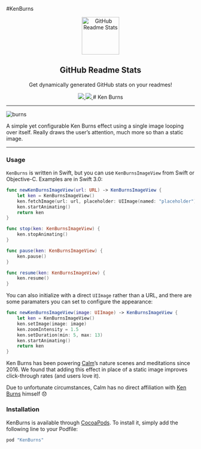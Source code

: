 #KenBurns

<p align="center">
 <img width="100px" src="https://res.cloudinary.com/anuraghazra/image/upload/v1594908242/logo_ccswme.svg" align="center" alt="GitHub Readme Stats" />
 <h2 align="center">GitHub Readme Stats</h2>
 <p align="center">Get dynamically generated GitHub stats on your readmes!</p>
</p>
<p align="center">
    <a href="https://a.paddle.com/v2/click/16413/119403?link=1227">
      <img src="https://img.shields.io/badge/Supported%20by-Xcode%20Power%20User%20%E2%86%92-gray.svg?colorA=655BE1&colorB=4F44D6&style=for-the-badge"/>
    </a>
    <a href="https://a.paddle.com/v2/click/16413/119403?link=2345">
      <img src="https://img.shields.io/badge/Supported%20by-Node%20Cli.com%20%E2%86%92-gray.svg?colorA=61c265&colorB=4CAF50&style=for-the-badge"/>
    </a># Ken Burns
</p>

---

![burns](KenBurns.gif)

A simple yet configurable Ken Burns effect using a single image looping over itself. Really draws the user’s attention, much more so than a static image.

---

### Usage

`KenBurns` is written in Swift, but you can use `KenBurnsImageView` from Swift or Objective-C.  Examples are in Swift 3.0:

```swift
func newKenBurnsImageView(url: URL) -> KenBurnsImageView {
    let ken = KenBurnsImageView()
    ken.fetchImage(url: url, placeholder: UIImage(named: "placeholder"))
    ken.startAnimating()
    return ken
}

func stop(ken: KenBurnsImageView) {
    ken.stopAnimating()
}

func pause(ken: KenBurnsImageView) {
    ken.pause()
}

func resume(ken: KenBurnsImageView) {
    ken.resume()
}
```

You can also initialize with a direct `UIImage` rather than a URL, and there are some paramaters you can set to configure the appearance:

```swift
func newKenBurnsImageView(image: UIImage) -> KenBurnsImageView {
    let ken = KenBurnsImageView()
    ken.setImage(image: image)
    ken.zoomIntensity = 1.5
    ken.setDuration(min: 5, max: 13)
    ken.startAnimating()
    return ken
}
```

Ken Burns has been powering [Calm](http://www.calm.com/ios)’s nature scenes and meditations since 2016. We found that adding this effect in place of a static image improves click-through rates (and users love it).

Due to unfortunate circumstances, Calm has no direct affiliation with [Ken Burns](https://en.wikipedia.org/wiki/Ken_Burns) himself 😞

### Installation

KenBurns is available through [CocoaPods](http://cocoapods.org). To install it, simply add the following line to your Podfile:

```ruby
pod "KenBurns"
```
